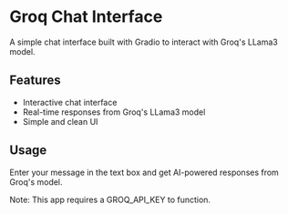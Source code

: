 # Groq Chat Interface

A simple chat interface built with Gradio to interact with Groq's LLama3 model.

## Features
- Interactive chat interface
- Real-time responses from Groq's LLama3 model
- Simple and clean UI

## Usage
Enter your message in the text box and get AI-powered responses from Groq's model.

Note: This app requires a GROQ_API_KEY to function. 